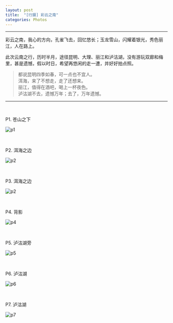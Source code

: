 ```yaml
---
layout: post
title:  "[行摄] 彩云之南"
categories: Photos
---
```


-----------------

彩云之南，我心的方向，孔雀飞去，回忆悠长；玉龙雪山，闪耀着银光，秀色丽江，人在路上。

此次云南之行，历时半月，途径昆明、大理、丽江和泸沽湖，没有游玩双廊和梅里，甚是遗憾，假以时日，希望再悠闲的走一遭，并好好拍点照。

> 都说昆明四季如春，可一点也不宜人。   
> 洱海，来了不想走，走了还想来。   
> 丽江，值得在酒吧，喝上一杯夜色。    
> 泸沽湖不去，遗憾万年；去了，万年遗憾。

-----------------

&nbsp;&nbsp; &nbsp;
&nbsp;&nbsp; &nbsp; 

P1. 苍山之下

![p1](http://7xp2eu.com1.z0.glb.clouddn.com/P1yn.JPG?imageView2/1/w/533/h/800/q/100)

&nbsp;&nbsp; &nbsp;
&nbsp;&nbsp; &nbsp; 

P2. 洱海之边

![p2](http://7xp2eu.com1.z0.glb.clouddn.com/P2yn.JPG?imageView2/1/w/533/h/800/q/100)


&nbsp;&nbsp; &nbsp;
&nbsp;&nbsp; &nbsp;

P3. 洱海之边

![p2](http://7xp2eu.com1.z0.glb.clouddn.com/p3yn.JPG?imageView2/1/w/800/h/533/q/100)


&nbsp;&nbsp; &nbsp;
&nbsp;&nbsp; &nbsp;

P4. 背影

![p4](http://7xp2eu.com1.z0.glb.clouddn.com/P4yn.JPG?imageView2/1/w/800/h/533/q/100)

&nbsp;&nbsp; &nbsp;
&nbsp;&nbsp; &nbsp;

P5. 泸沽湖旁

![p5](http://7xp2eu.com1.z0.glb.clouddn.com/P5yn.JPG?imageView2/1/w/800/h/533/q/100)

&nbsp;&nbsp; &nbsp;
&nbsp;&nbsp; &nbsp;

P6. 泸沽湖

![p6](http://7xp2eu.com1.z0.glb.clouddn.com/p6yn.JPG?imageView2/1/w/800/h/533/q/100)

&nbsp;&nbsp; &nbsp;
&nbsp;&nbsp; &nbsp;

P7. 泸沽湖

![p7](http://7xp2eu.com1.z0.glb.clouddn.com/P7yn.jpg?imageView2/1/w/800/h/533/q/100)

&nbsp;&nbsp; &nbsp;
&nbsp;&nbsp; &nbsp;
